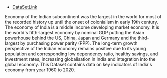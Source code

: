 - [DataSetLink](https://www.kaggle.com/datasets/nejilee/indian-economy-from-1960-to-2020)

Economy of the Indian subcontinent was the largest in the world for most of the recorded history up until the onset of colonialism in early 19th century. The economy of India is a middle income developing market economy. It is the world's fifth-largest economy by nominal GDP putting the Asian powerhouse behind the US, China, Japan and Germany and the third-largest by purchasing power parity (PPP). The long-term growth perspective of the Indian economy remains positive due to its young population and corresponding low dependency ratio, healthy savings, and investment rates, increasing globalisation in India and integration into the global economy.
This Dataset contains data on key indicators of India's economy from year 1960 to 2020.